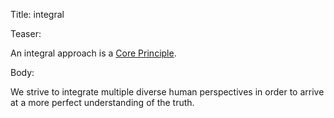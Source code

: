 Title: integral

Teaser:

An integral approach is a [Core Principle](../core/principles.html).

Body:

We strive to integrate multiple diverse human perspectives in order to arrive at a more perfect understanding of the truth.
